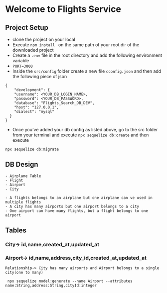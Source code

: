 # Welcome to Flights Service 

## Project Setup
- clone the project on your local
- Execute `npm install ` on the same path of your root dir of the downloaded project 
- Create a `.env` file in the root directory and add the following environment variable
- `PORT=3000`
- Inside the `src/config` folder create a new file `cconfig.json` and then add the following piece of json
```
{
    "development": {
    "username": <YOUR_DB_LOGIN_NAME>,
    "password": <YOUR_DB_PASSWORD>,
    "database": "Flights_Search_DB_DEV",
    "host": "127.0.0.1",
    "dialect": "mysql"
  }
}

```
- Once you've added your db config as listed above, go to the src folder from your terminal and execute `npx sequelize db:create`
and then execute

`npx sequelize db:migrate`


## DB Design
    - Airplane Table
    - Flight
    - Airport
    - City

    - A flights belongs to an airplane but one airplane can ve used in multiple flights
    - A city has many airports but one airport belongs to a city
    - One airport can have many flights, but a flight belongs to one airport




## Tables

### City-> id,name,created_at,updated_at
### Airport-> id,name,address,city_id,created_at,updated_at
    Relationship-> City has many airports and Airport belongs to a single city(one to many)
```
 npx sequelize model:generate --name Airport --attributes name:String,address:String,cityId:integer
 ```